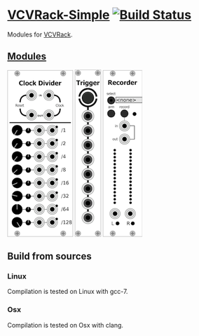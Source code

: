 # [VCVRack-Simple](https://iohannrabeson.github.io/VCVRack-Simple/) [![Build Status](https://travis-ci.org/IohannRabeson/VCVRack-Simple.svg?branch=master)](https://travis-ci.org/IohannRabeson/VCVRack-Simple)
Modules for [VCVRack](https://github.com/VCVRack/Rack).

## [Modules](https://iohannrabeson.github.io/VCVRack-Simple/docs/modules/modules_index)
![clock_divider_screenshot](screenshots/clock_divider.png)
![button_trigger_screenshot](screenshots/button_trigger.png)
![recorded_trigger_screenshot](screenshots/recorder.png)

## Build from sources
### Linux
Compilation is tested on Linux with gcc-7.

### Osx
Compilation is tested on Osx with clang.
